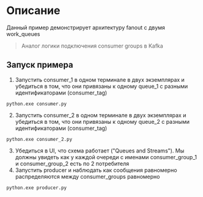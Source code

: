 # Описание
Данный пример демонстрирует архитектуру fanout с двумя work_queues
> Аналог логики подключения consumer groups в Kafka

## Запуск примера
1. Запустить consumer_1 в одном терминале в двух экземплярах и убедиться в том, 
что они привязаны к одному queue_1 с разными идентификаторами (consumer_tag)
```shell
python.exe consumer.py
```
2. Запустить consumer_2 в одном терминале в двух экземплярах и убедиться в том, 
что они привязаны к одному queue_2 с разными идентификаторами (consumer_tag)
```shell
python.exe consumer_2.py
```
3. Убедиться в UI, что схема работает ("Queues and Streams"). 
Мы должны увидеть как у каждой очереди с именами consumer_group_1 и consumer_group_2 есть по 2 потребителя
4. Запустить producer и наблюдать как сообщения равномерно распределяются между consumer_groups равномерно
```shell
python.exe producer.py
```